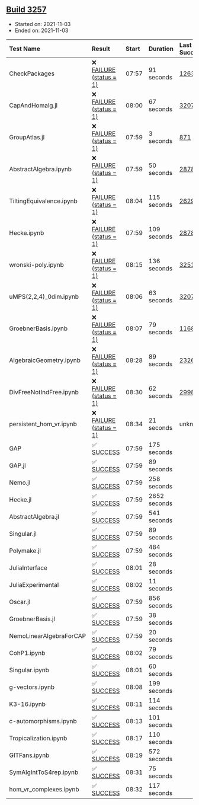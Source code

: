## [Build 3257](https://oscarci.mathematik.uni-kl.de/job/oscar-stable/3257/)

* Started on: 2021-11-03
* Ended on: 2021-11-03

| Test Name    | Result | Start | Duration | Last Success | First Failure |
|:-------------|:-------|:------|:---------|:-------------|:--------------|
| CheckPackages | ❌ [FAILURE (status = 1)](https://oscarci.mathematik.uni-kl.de/job/oscar-stable/3257/artifact/logs/build-3257/CheckPackages.log) | 07:57 | 91 seconds | [1263](https://oscarci.mathematik.uni-kl.de/job/oscar-stable/1263/) | [1264](https://oscarci.mathematik.uni-kl.de/job/oscar-stable/1264/) |
| CapAndHomalg.jl | ❌ [FAILURE (status = 1)](https://oscarci.mathematik.uni-kl.de/job/oscar-stable/3257/artifact/logs/build-3257/CapAndHomalg.jl.log) | 08:00 | 67 seconds | [3207](https://oscarci.mathematik.uni-kl.de/job/oscar-stable/3207/) | [3208](https://oscarci.mathematik.uni-kl.de/job/oscar-stable/3208/) |
| GroupAtlas.jl | ❌ [FAILURE (status = 1)](https://oscarci.mathematik.uni-kl.de/job/oscar-stable/3257/artifact/logs/build-3257/GroupAtlas.jl.log) | 07:59 | 3 seconds | [871](https://oscarci.mathematik.uni-kl.de/job/oscar-stable/871/) | [872](https://oscarci.mathematik.uni-kl.de/job/oscar-stable/872/) |
| AbstractAlgebra.ipynb | ❌ [FAILURE (status = 1)](https://oscarci.mathematik.uni-kl.de/job/oscar-stable/3257/artifact/logs/build-3257/AbstractAlgebra.ipynb.log) | 07:59 | 50 seconds | [2878](https://oscarci.mathematik.uni-kl.de/job/oscar-stable/2878/) | [2879](https://oscarci.mathematik.uni-kl.de/job/oscar-stable/2879/) |
| TiltingEquivalence.ipynb | ❌ [FAILURE (status = 1)](https://oscarci.mathematik.uni-kl.de/job/oscar-stable/3257/artifact/logs/build-3257/TiltingEquivalence.ipynb.log) | 08:04 | 115 seconds | [2629](https://oscarci.mathematik.uni-kl.de/job/oscar-stable/2629/) | [2630](https://oscarci.mathematik.uni-kl.de/job/oscar-stable/2630/) |
| Hecke.ipynb | ❌ [FAILURE (status = 1)](https://oscarci.mathematik.uni-kl.de/job/oscar-stable/3257/artifact/logs/build-3257/Hecke.ipynb.log) | 07:59 | 109 seconds | [2878](https://oscarci.mathematik.uni-kl.de/job/oscar-stable/2878/) | [2879](https://oscarci.mathematik.uni-kl.de/job/oscar-stable/2879/) |
| wronski-poly.ipynb | ❌ [FAILURE (status = 1)](https://oscarci.mathematik.uni-kl.de/job/oscar-stable/3257/artifact/logs/build-3257/wronski-poly.ipynb.log) | 08:15 | 136 seconds | [3251](https://oscarci.mathematik.uni-kl.de/job/oscar-stable/3251/) | [3252](https://oscarci.mathematik.uni-kl.de/job/oscar-stable/3252/) |
| uMPS(2,2,4)_0dim.ipynb | ❌ [FAILURE (status = 1)](https://oscarci.mathematik.uni-kl.de/job/oscar-stable/3257/artifact/logs/build-3257/uMPS-2-2-4-_0dim.ipynb.log) | 08:06 | 63 seconds | [3207](https://oscarci.mathematik.uni-kl.de/job/oscar-stable/3207/) | [3208](https://oscarci.mathematik.uni-kl.de/job/oscar-stable/3208/) |
| GroebnerBasis.ipynb | ❌ [FAILURE (status = 1)](https://oscarci.mathematik.uni-kl.de/job/oscar-stable/3257/artifact/logs/build-3257/GroebnerBasis.ipynb.log) | 08:07 | 79 seconds | [1168](https://oscarci.mathematik.uni-kl.de/job/oscar-stable/1168/) | [1169](https://oscarci.mathematik.uni-kl.de/job/oscar-stable/1169/) |
| AlgebraicGeometry.ipynb | ❌ [FAILURE (status = 1)](https://oscarci.mathematik.uni-kl.de/job/oscar-stable/3257/artifact/logs/build-3257/AlgebraicGeometry.ipynb.log) | 08:28 | 89 seconds | [2326](https://oscarci.mathematik.uni-kl.de/job/oscar-stable/2326/) | [2327](https://oscarci.mathematik.uni-kl.de/job/oscar-stable/2327/) |
| DivFreeNotIndFree.ipynb | ❌ [FAILURE (status = 1)](https://oscarci.mathematik.uni-kl.de/job/oscar-stable/3257/artifact/logs/build-3257/DivFreeNotIndFree.ipynb.log) | 08:30 | 62 seconds | [2998](https://oscarci.mathematik.uni-kl.de/job/oscar-stable/2998/) | [2999](https://oscarci.mathematik.uni-kl.de/job/oscar-stable/2999/) |
| persistent_hom_vr.ipynb | ❌ [FAILURE (status = 1)](https://oscarci.mathematik.uni-kl.de/job/oscar-stable/3257/artifact/logs/build-3257/persistent_hom_vr.ipynb.log) | 08:34 | 21 seconds | unknown | unknown |
| GAP | ✅ [SUCCESS](https://oscarci.mathematik.uni-kl.de/job/oscar-stable/3257/artifact/logs/build-3257/GAP.log) | 07:59 | 175 seconds |  |  |
| GAP.jl | ✅ [SUCCESS](https://oscarci.mathematik.uni-kl.de/job/oscar-stable/3257/artifact/logs/build-3257/GAP.jl.log) | 07:59 | 89 seconds |  |  |
| Nemo.jl | ✅ [SUCCESS](https://oscarci.mathematik.uni-kl.de/job/oscar-stable/3257/artifact/logs/build-3257/Nemo.jl.log) | 07:59 | 258 seconds |  |  |
| Hecke.jl | ✅ [SUCCESS](https://oscarci.mathematik.uni-kl.de/job/oscar-stable/3257/artifact/logs/build-3257/Hecke.jl.log) | 07:59 | 2652 seconds |  |  |
| AbstractAlgebra.jl | ✅ [SUCCESS](https://oscarci.mathematik.uni-kl.de/job/oscar-stable/3257/artifact/logs/build-3257/AbstractAlgebra.jl.log) | 07:59 | 541 seconds |  |  |
| Singular.jl | ✅ [SUCCESS](https://oscarci.mathematik.uni-kl.de/job/oscar-stable/3257/artifact/logs/build-3257/Singular.jl.log) | 07:59 | 89 seconds |  |  |
| Polymake.jl | ✅ [SUCCESS](https://oscarci.mathematik.uni-kl.de/job/oscar-stable/3257/artifact/logs/build-3257/Polymake.jl.log) | 07:59 | 484 seconds |  |  |
| JuliaInterface | ✅ [SUCCESS](https://oscarci.mathematik.uni-kl.de/job/oscar-stable/3257/artifact/logs/build-3257/JuliaInterface.log) | 08:01 | 28 seconds |  |  |
| JuliaExperimental | ✅ [SUCCESS](https://oscarci.mathematik.uni-kl.de/job/oscar-stable/3257/artifact/logs/build-3257/JuliaExperimental.log) | 08:02 | 11 seconds |  |  |
| Oscar.jl | ✅ [SUCCESS](https://oscarci.mathematik.uni-kl.de/job/oscar-stable/3257/artifact/logs/build-3257/Oscar.jl.log) | 07:59 | 856 seconds |  |  |
| GroebnerBasis.jl | ✅ [SUCCESS](https://oscarci.mathematik.uni-kl.de/job/oscar-stable/3257/artifact/logs/build-3257/GroebnerBasis.jl.log) | 07:59 | 38 seconds |  |  |
| NemoLinearAlgebraForCAP | ✅ [SUCCESS](https://oscarci.mathematik.uni-kl.de/job/oscar-stable/3257/artifact/logs/build-3257/NemoLinearAlgebraForCAP.log) | 07:59 | 20 seconds |  |  |
| CohP1.ipynb | ✅ [SUCCESS](https://oscarci.mathematik.uni-kl.de/job/oscar-stable/3257/artifact/logs/build-3257/CohP1.ipynb.log) | 08:02 | 79 seconds |  |  |
| Singular.ipynb | ✅ [SUCCESS](https://oscarci.mathematik.uni-kl.de/job/oscar-stable/3257/artifact/logs/build-3257/Singular.ipynb.log) | 08:01 | 60 seconds |  |  |
| g-vectors.ipynb | ✅ [SUCCESS](https://oscarci.mathematik.uni-kl.de/job/oscar-stable/3257/artifact/logs/build-3257/g-vectors.ipynb.log) | 08:08 | 199 seconds |  |  |
| K3-16.ipynb | ✅ [SUCCESS](https://oscarci.mathematik.uni-kl.de/job/oscar-stable/3257/artifact/logs/build-3257/K3-16.ipynb.log) | 08:11 | 114 seconds |  |  |
| c-automorphisms.ipynb | ✅ [SUCCESS](https://oscarci.mathematik.uni-kl.de/job/oscar-stable/3257/artifact/logs/build-3257/c-automorphisms.ipynb.log) | 08:13 | 101 seconds |  |  |
| Tropicalization.ipynb | ✅ [SUCCESS](https://oscarci.mathematik.uni-kl.de/job/oscar-stable/3257/artifact/logs/build-3257/Tropicalization.ipynb.log) | 08:17 | 110 seconds |  |  |
| GITFans.ipynb | ✅ [SUCCESS](https://oscarci.mathematik.uni-kl.de/job/oscar-stable/3257/artifact/logs/build-3257/GITFans.ipynb.log) | 08:19 | 572 seconds |  |  |
| SymAlgIntToS4rep.ipynb | ✅ [SUCCESS](https://oscarci.mathematik.uni-kl.de/job/oscar-stable/3257/artifact/logs/build-3257/SymAlgIntToS4rep.ipynb.log) | 08:31 | 75 seconds |  |  |
| hom_vr_complexes.ipynb | ✅ [SUCCESS](https://oscarci.mathematik.uni-kl.de/job/oscar-stable/3257/artifact/logs/build-3257/hom_vr_complexes.ipynb.log) | 08:32 | 117 seconds |  |  |

